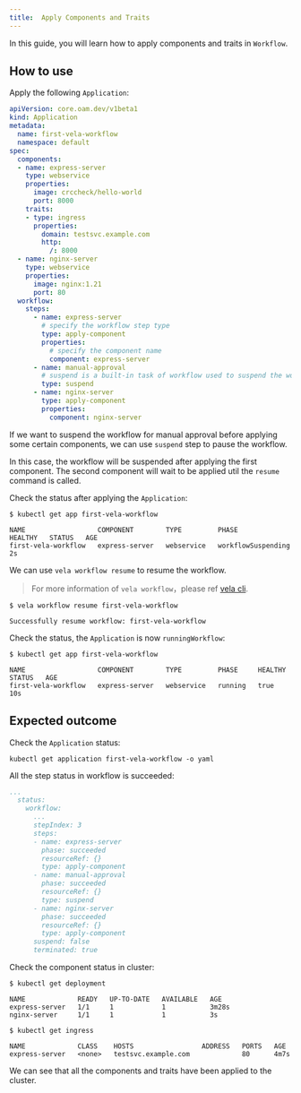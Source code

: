 ```yaml
---
title:  Apply Components and Traits
---
```


In this guide, you will learn how to apply components and traits in `Workflow`.

## How to use

Apply the following `Application`:

```yaml
apiVersion: core.oam.dev/v1beta1
kind: Application
metadata:
  name: first-vela-workflow
  namespace: default
spec:
  components:
  - name: express-server
    type: webservice
    properties:
      image: crccheck/hello-world
      port: 8000
    traits:
    - type: ingress
      properties:
        domain: testsvc.example.com
        http:
          /: 8000
  - name: nginx-server
    type: webservice
    properties:
      image: nginx:1.21
      port: 80
  workflow:
    steps:
      - name: express-server
        # specify the workflow step type
        type: apply-component
        properties:
          # specify the component name
          component: express-server
      - name: manual-approval
        # suspend is a built-in task of workflow used to suspend the workflow
        type: suspend
      - name: nginx-server
        type: apply-component
        properties:
          component: nginx-server
```

If we want to suspend the workflow for manual approval before applying some certain components, we can use `suspend` step to pause the workflow.

In this case, the workflow will be suspended after applying the first component. The second component will wait to be applied util the `resume` command is called.

Check the status after applying the `Application`:

```shell
$ kubectl get app first-vela-workflow

NAME                  COMPONENT        TYPE         PHASE                HEALTHY   STATUS   AGE
first-vela-workflow   express-server   webservice   workflowSuspending                      2s
```

We can use `vela workflow resume` to resume the workflow.

> For more information of `vela workflow`，please ref [vela cli](../../cli/vela_workflow).

```shell
$ vela workflow resume first-vela-workflow

Successfully resume workflow: first-vela-workflow
```

Check the status, the `Application` is now `runningWorkflow`:

```shell
$ kubectl get app first-vela-workflow

NAME                  COMPONENT        TYPE         PHASE     HEALTHY   STATUS   AGE
first-vela-workflow   express-server   webservice   running   true               10s
```
## Expected outcome

Check the `Application` status:

```shell
kubectl get application first-vela-workflow -o yaml
```

All the step status in workflow is succeeded:

```yaml
...
  status:
    workflow:
      ...
      stepIndex: 3
      steps:
      - name: express-server
        phase: succeeded
        resourceRef: {}
        type: apply-component
      - name: manual-approval
        phase: succeeded
        resourceRef: {}
        type: suspend
      - name: nginx-server
        phase: succeeded
        resourceRef: {}
        type: apply-component
      suspend: false
      terminated: true
```

Check the component status in cluster:

```shell
$ kubectl get deployment

NAME             READY   UP-TO-DATE   AVAILABLE   AGE
express-server   1/1     1            1           3m28s
nginx-server     1/1     1            1           3s

$ kubectl get ingress

NAME             CLASS    HOSTS                 ADDRESS   PORTS   AGE
express-server   <none>   testsvc.example.com             80      4m7s
```

We can see that all the components and traits have been applied to the cluster.

